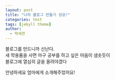 ```yaml
---
layout: post
title: "나의 블로그 만들기 성공!"
categories: test
tags: [jekyll theme]
author:
  - 박세연
---
```


블로그를 만드니까 신난다. <br>
새 학용품을 사면 마구 공부를 하고 싶은 마음이 샘솟듯이 <br>
블로그에 열심히 글을 올려야겠다

안녕하세요 엄마에게 소개해주었어요!
